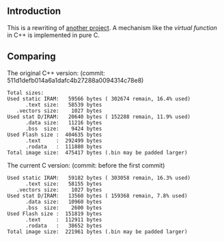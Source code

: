## Introduction

This is a rewriting of [another project](https://github.com/wallacegibbon/esp32-screen-demo).
A mechanism like the *virtual function* in C++ is implemented in pure C.

## Comparing

The original C++ version:
(commit: 511d1defb014a6a1dafc4b27288a0094314c78e8)

```
Total sizes:
Used static IRAM:   59566 bytes ( 302674 remain, 16.4% used)
      .text size:   58539 bytes
   .vectors size:    1027 bytes
Used stat D/IRAM:   20640 bytes ( 152288 remain, 11.9% used)
      .data size:   11216 bytes
      .bss  size:    9424 bytes
Used Flash size :  404635 bytes
      .text     :  292499 bytes
      .rodata   :  111880 bytes
Total image size:  475417 bytes (.bin may be padded larger)
```

The current C version:
(commit: before the first commit)

```
Used static IRAM:   59182 bytes ( 303058 remain, 16.3% used)
      .text size:   58155 bytes
   .vectors size:    1027 bytes
Used stat D/IRAM:   13560 bytes ( 159368 remain, 7.8% used)
      .data size:   10960 bytes
      .bss  size:    2600 bytes
Used Flash size :  151819 bytes
      .text     :  112911 bytes
      .rodata   :   38652 bytes
Total image size:  221961 bytes (.bin may be padded larger)
```
